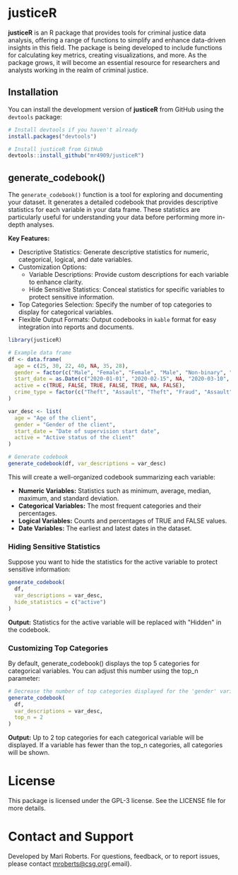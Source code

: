 # justiceR

**justiceR** is an R package that provides tools for criminal justice data analysis, offering a range of functions to simplify and enhance data-driven insights in this field. The package is being developed to include functions for calculating key metrics, creating visualizations, and more. As the package grows, it will become an essential resource for researchers and analysts working in the realm of criminal justice.

## Installation

You can install the development version of **justiceR** from GitHub using the `devtools` package:

``` r
# Install devtools if you haven't already
install.packages("devtools")

# Install justiceR from GitHub
devtools::install_github("mr4909/justiceR")
```

## generate_codebook()

The `generate_codebook()` function is a tool for exploring and documenting your dataset. It generates a detailed codebook that provides descriptive statistics for each variable in your data frame. These statistics are particularly useful for understanding your data before performing more in-depth analyses.

**Key Features:**

-   Descriptive Statistics: Generate descriptive statistics for numeric, categorical, logical, and date variables.
-   Customization Options:
    -   Variable Descriptions: Provide custom descriptions for each variable to enhance clarity.
    -   Hide Sensitive Statistics: Conceal statistics for specific variables to protect sensitive information.
-   Top Categories Selection: Specify the number of top categories to display for categorical variables.
-   Flexible Output Formats: Output codebooks in `kable` format for easy integration into reports and documents.

``` r
library(justiceR)

# Example data frame
df <- data.frame(
  age = c(25, 30, 22, 40, NA, 35, 28),
  gender = factor(c("Male", "Female", "Female", "Male", "Non-binary", "Female", "Male")),
  start_date = as.Date(c("2020-01-01", "2020-02-15", NA, "2020-03-10", "2020-04-20", "2020-05-25", "2020-06-30")),
  active = c(TRUE, FALSE, TRUE, FALSE, TRUE, NA, FALSE),
  crime_type = factor(c("Theft", "Assault", "Theft", "Fraud", "Assault", "Theft", "Robbery"))
)

var_desc <- list(
  age = "Age of the client",
  gender = "Gender of the client",
  start_date = "Date of supervision start date",
  active = "Active status of the client"
)

# Generate codebook
generate_codebook(df, var_descriptions = var_desc)
```
This will create a well-organized codebook summarizing each variable:

- **Numeric Variables:** Statistics such as minimum, average, median, maximum, and standard deviation.
- **Categorical Variables:** The most frequent categories and their percentages.
- **Logical Variables:** Counts and percentages of TRUE and FALSE values.
- **Date Variables:** The earliest and latest dates in the dataset.

### Hiding Sensitive Statistics

Suppose you want to hide the statistics for the active variable to protect sensitive information:

``` r
generate_codebook(
  df, 
  var_descriptions = var_desc, 
  hide_statistics = c("active")
)
```

**Output:** Statistics for the active variable will be replaced with "Hidden" in the codebook.

### Customizing Top Categories

By default, generate_codebook() displays the top 5 categories for categorical variables. You can adjust this number using the top_n parameter:

``` r
# Decrease the number of top categories displayed for the 'gender' variable
generate_codebook(
  df, 
  var_descriptions = var_desc, 
  top_n = 2
)
```

**Output:** Up to 2 top categories for each categorical variable will be displayed. If a variable has fewer than the top_n categories, all categories will be shown.

# License

This package is licensed under the GPL-3 license. See the LICENSE file for more details.

# Contact and Support

Developed by Mari Roberts. For questions, feedback, or to report issues, please contact [mroberts\@csg.org](mailto:mroberts@csg.org){.email}.

